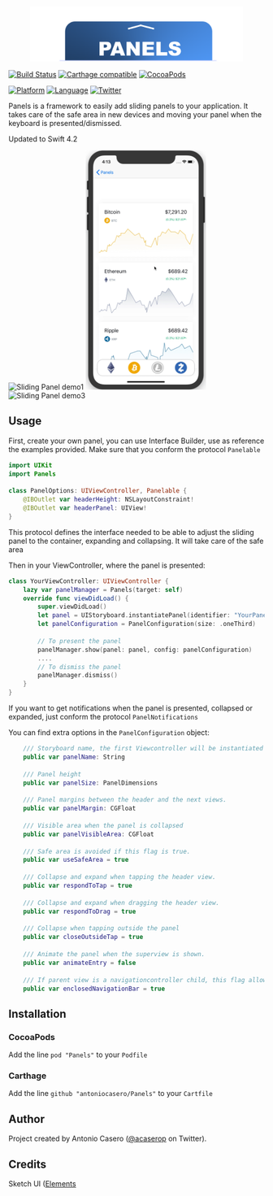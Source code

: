 <p align="center">
  <img width="420" src="Resources/PanelsLogo.png"/>
</p>

[![Build Status](https://travis-ci.org/antoniocasero/Panels.svg?branch=master)](https://travis-ci.org/antoniocasero/Panels)
[![Carthage compatible](https://img.shields.io/badge/Carthage-Compatible-brightgreen.svg?style=flat)](https://github.com/Carthage/Carthage)
[![CocoaPods](https://img.shields.io/badge/pod-v2.0.1-blue.svg)](https://github.com/antoniocasero/Panels)

[![Platform](http://img.shields.io/badge/platform-ios-blue.svg?style=flat
)](https://developer.apple.com/iphone/index.action)
[![Language](http://img.shields.io/badge/language-swift-brightgreen.svg?style=flat
)](https://developer.apple.com/swift)
[![Twitter](https://img.shields.io/badge/twitter-@acaserop-blue.svg?style=flat)](http://twitter.com/acaserop)


Panels is a framework to easily add sliding panels to your application.
It takes care of the safe area in new devices and moving your panel when the keyboard
is presented/dismissed.

Updated to Swift 4.2

<p float="center">
    <img src="Resources/Demo1.gif" width="237" height="471" alt="Sliding Panel demo1">
    <img src="Resources/Demo2.gif" width="237" height="471" alt="Sliding Panel demo2">
    <img src="Resources/Demo3.gif" width="237" height="471" alt="Sliding Panel demo3">
</p>

## Usage

First, create your own panel, you can use Interface Builder, use as reference the examples provided.
Make sure that you conform the protocol `Panelable`

```swift
import UIKit
import Panels

class PanelOptions: UIViewController, Panelable {
    @IBOutlet var headerHeight: NSLayoutConstraint!
    @IBOutlet var headerPanel: UIView!
}
```
This protocol defines the interface needed to be able to adjust the sliding panel
to the container, expanding and collapsing. It will take care of the safe area


Then in your  ViewController, where the panel is presented:

```swift
class YourViewController: UIViewController {
    lazy var panelManager = Panels(target: self)
    override func viewDidLoad() {
        super.viewDidLoad()
        let panel = UIStoryboard.instantiatePanel(identifier: "YourPanelName")
        let panelConfiguration = PanelConfiguration(size: .oneThird)
        
        // To present the panel
        panelManager.show(panel: panel, config: panelConfiguration)
        ....
        // To dismiss the panel
        panelManager.dismiss()
    }
}

```

If you want to get notifications when the panel is presented, collapsed or
expanded, just conform the protocol `PanelNotifications`

You can find extra options in the `PanelConfiguration` object:

```swift
    /// Storyboard name, the first Viewcontroller will be instantiated
    public var panelName: String

    /// Panel height
    public var panelSize: PanelDimensions

    /// Panel margins between the header and the next views.
    public var panelMargin: CGFloat

    /// Visible area when the panel is collapsed
    public var panelVisibleArea: CGFloat

    /// Safe area is avoided if this flag is true.
    public var useSafeArea = true

    /// Collapse and expand when tapping the header view.
    public var respondToTap = true

    /// Collapse and expand when dragging the header view.
    public var respondToDrag = true

    /// Collapse when tapping outside the panel
    public var closeOutsideTap = true

    /// Animate the panel when the superview is shown.
    public var animateEntry = false

    /// If parent view is a navigationcontroller child, this flag allow a better calculation when the panelSize is .fullScreen
    public var enclosedNavigationBar = true
```


## Installation

### CocoaPods
Add the line `pod "Panels"` to your `Podfile`

### Carthage
Add the line `github "antoniocasero/Panels"` to your `Cartfile`

## Author
Project created by Antonio Casero ([@acaserop](https://twitter.com/acaserop) on Twitter).

## Credits
Sketch UI ([Elements](https://sketchapp.com/elements)
